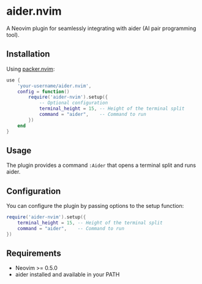 # aider.nvim

A Neovim plugin for seamlessly integrating with aider (AI pair programming tool).

## Installation

Using [packer.nvim](https://github.com/wbthomason/packer.nvim):

```lua
use {
    'your-username/aider.nvim',
    config = function()
        require('aider-nvim').setup({
            -- Optional configuration
            terminal_height = 15, -- Height of the terminal split
            command = "aider",    -- Command to run
        })
    end
}
```

## Usage

The plugin provides a command `:Aider` that opens a terminal split and runs aider.

## Configuration

You can configure the plugin by passing options to the setup function:

```lua
require('aider-nvim').setup({
    terminal_height = 15, -- Height of the terminal split
    command = "aider",    -- Command to run
})
```

## Requirements

- Neovim >= 0.5.0
- aider installed and available in your PATH
